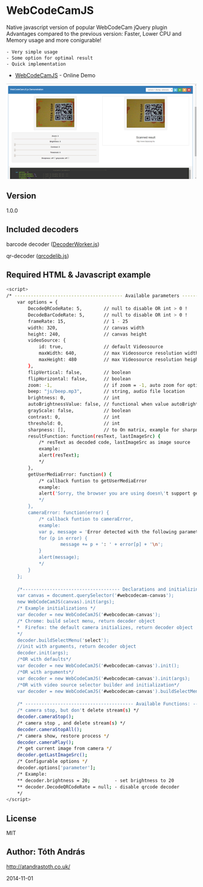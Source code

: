 WebCodeCamJS 
=============

Native javascript version of popular WebCodeCam jQuery plugin
Advantages compared to the previous version:
Faster, Lower CPU and Memory usage and more conigurable!

    - Very simple usage
    - Some option for optimal result
    - Quick implementation


* [WebCodeCamJS] - Online Demo 

<img src = "demo.png"/>

Version
----

1.0.0


Included decoders
-----------

barcode decoder ([DecoderWorker.js])

qr-decoder ([qrcodelib.js])
 

Required HTML & Javascript example
--------------

```sh
<script>
/* ---------------------------------------- Available parameters ----------------------------------------*/
    var options = {
        DecodeQRCodeRate: 5,        // null to disable OR int > 0 !
        DecodeBarCodeRate: 5,       // null to disable OR int > 0 !
        frameRate: 15,              // 1 - 25
        width: 320,                 // canvas width
        height: 240,                // canvas height
        videoSource: {
            id: true,               // default Videosource             
            maxWidth: 640,          // max Videosource resolution width
            maxHeight: 480          // max Videosource resolution height
        },
        flipVertical: false,        // boolean
        flipHorizontal: false,      // boolean
        zoom: -1,                   // if zoom = -1, auto zoom for optimal resolution else int
        beep: "js/beep.mp3",        // string, audio file location
        brightness: 0,              // int
        autoBrightnessValue: false, // functional when value autoBrightnessValue is int
        grayScale: false,           // boolean
        contrast: 0,                // int
        threshold: 0,               // int 
        sharpness: [],              // to On matrix, example for sharpness ->  [0, -1, 0, -1, 5, -1, 0, -1, 0]
        resultFunction: function(resText, lastImageSrc) {
            /* resText as decoded code, lastImageSrc as image source
            example:
            alert(resText);
            */
        },
        getUserMediaError: function() {
            /* callback funtion to getUserMediaError
            example:
            alert('Sorry, the browser you are using doesn\'t support getUserMedia');
            */
        },
        cameraError: function(error) {
            /* callback funtion to cameraError, 
            example:
            var p, message = 'Error detected with the following parameters:\n';
            for (p in error) {
                    message += p + ': ' + error[p] + '\n';
            }
            alert(message);
            */
        }
    };

    /*------------------------------------ Declarations and initializing ------------------------------------*/
    var canvas = document.querySelector('#webcodecam-canvas');
    new WebCodeCamJS(canvas).init(args);
    /* Example initializations */
    var decoder = new WebCodeCamJS('#webcodecam-canvas');
    /* Chrome: build select menu, return decoder object
    *  Firefox: the default camera initializes, return decoder object 
    */
    decoder.buildSelectMenu('select');
    //init with arguments, return decoder object
    decoder.init(args);
    /*OR with defaults*/
    var decoder = new WebCodeCamJS('#webcodecam-canvas').init();
    /*OR with arguments*/
    var decoder = new WebCodeCamJS('#webcodecam-canvas').init(args);
    /*OR with video source selector builder and initialization*/
    var decoder = new WebCodeCamJS('#webcodecam-canvas').buildSelectMenu('select').init(args);

    /* ---------------------------------------- Available Functions: ----------------------------------------*/
    /* camera stop, but don't delete stream(s) */
    decoder.cameraStop();
    /* camera stop , and delete stream(s) */
    decoder.cameraStopAll();
    /* camera show, restore process */
    decoder.cameraPlay();
    /* get current image from camera */
    decoder.getLastImageSrc();
    /* Configurable options */
    decoder.options['parameter'];
    /* Example: 
    ** decoder.brightness = 20;         - set brightness to 20
    ** decoder.DecodeQRCodeRate = null; - disable qrcode decoder
    */
</script>
```

License
----

MIT

Author: Tóth András
---
http://atandrastoth.co.uk/

2014-11-01

[WebCodeCamJS]:http://atandrastoth.co.uk/main/pages/plugins/codereaderjs/
[DecoderWorker.js]:https://github.com/EddieLa/BarcodeReader
[qrcodelib.js]:https://github.com/LazarSoft/jsqrcode
